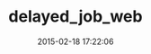 ---
layout: post
title:  "delayed_job_web"
repo:   "ejschmitt/delayed_job_web"
date:   2015-02-18 17:22:06
gemurl: https://github.com/ejschmitt/delayed_job_web
---